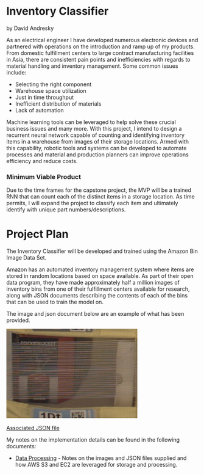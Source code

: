 # Inventory Classifier

by David Andresky

As an electrical engineer I have developed numerous electronic devices and partnered with operations on the introduction and ramp up of my products. From domestic fulfillment centers to large contract manufacturing facilities in Asia, there are consistent pain points and inefficiencies with regards to material handling and inventory management. Some common issues include:

- Selecting the right component
- Warehouse space utilization
- Just in time throughput
- Inefficient distribution of materials
- Lack of automation

Machine learning tools can be leveraged to help solve these crucial business issues and many more. With this project, I intend to design a recurrent neural network capable of counting and identifying inventory items in a warehouse from images of their storage locations. Armed with this capability, robotic tools and systems can be developed to automate processes and material and production planners can improve operations efficiency and reduce costs.

### Minimum Viable Product

Due to the time frames for the capstone project, the MVP will be a trained RNN that can count each of the distinct items in a storage location. As time permits, I will expand the project to classify each item and ultimately identify with unique part numbers/descriptions.

# Project Plan

The Inventory Classifier will be developed and trained using the Amazon Bin Image Data Set.

Amazon has an automated inventory management system where items are stored in random locations based on space available. As part of their open data program, they have made approximately half a million images of inventory bins from one of their fulfillment centers available for research, along with JSON documents describing the contents of each of the bins that can be used to train the model on.  

The image and json document below are an example of what has been provided.  

![](img/523.jpg)

[Associated JSON file](data/523.json)

My notes on the implementation details can be found in the following documents:
- [Data Processing](docs/data-processing) - Notes on the images and JSON files supplied and how AWS S3 and EC2 are leveraged for storage and processing.

